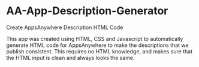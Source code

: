 # AA-App-Description-Generator
Create AppsAnywhere Description HTML Code

This app was created using HTML, CSS and Javascript to automatically generate HTML code for AppsAnywhere to make the descriptions that we publish consistent.
This requires no HTML knowledge, and makes sure that the HTML input is clean and always looks the same.
